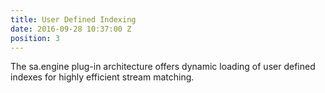 ```yaml
---
title: User Defined Indexing
date: 2016-09-28 10:37:00 Z
position: 3
---
```


The sa.engine plug-in architecture offers dynamic loading of user defined indexes for highly efficient stream matching.
